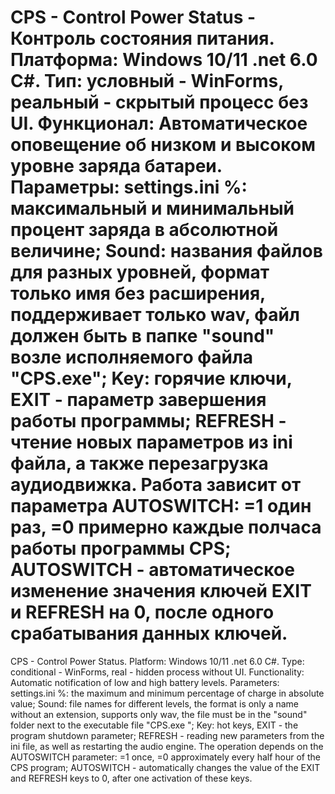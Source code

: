 CPS - Control Power Status - Контроль состояния питания.
Платформа: Windows 10/11 .net 6.0 С#.
Тип: условный - WinForms, реальный - скрытый процесс без UI.
Функционал: Автоматическое оповещение об низком и высоком уровне заряда батареи.
Параметры: settings.ini
%: максимальный и минимальный процент заряда в абсолютной величине;
Sound: названия файлов для разных уровней, формат только имя без расширения, поддерживает только wav,
файл должен быть в папке "sound" возле исполняемого файла "CPS.exe";
Key: горячие ключи, 
	EXIT - параметр завершения работы программы;
	REFRESH - чтение новых параметров из ini файла, а также перезагрузка аудиодвижка.
	Работа зависит от параметра AUTOSWITCH: =1 один раз, =0 примерно каждые полчаса работы программы CPS;
	AUTOSWITCH - автоматическое изменение значения ключей EXIT и REFRESH на 0, после одного срабатывания данных ключей.
===========================================================================================================================
CPS - Control Power Status.
Platform: Windows 10/11 .net 6.0 C#.
Type: conditional - WinForms, real - hidden process without UI.
Functionality: Automatic notification of low and high battery levels.
Parameters: settings.ini
%: the maximum and minimum percentage of charge in absolute value;
Sound: file names for different levels, the format is only a name without an extension, supports only wav,
the file must be in the "sound" folder next to the executable file "CPS.exe ";
Key: hot keys, 
	EXIT - the program shutdown parameter;
	REFRESH - reading new parameters from the ini file, as well as restarting the audio engine.
	The operation depends on the AUTOSWITCH parameter: =1 once, =0 approximately every half hour of the CPS program;
	AUTOSWITCH - automatically changes the value of the EXIT and REFRESH keys to 0, after one activation of these keys.
